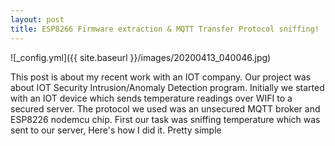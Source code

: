 ```yaml
---
layout: post
title: ESP8266 Firmware extraction & MQTT Transfer Protocol sniffing!
---
```




![_config.yml]({{ site.baseurl }}/images/20200413_040046.jpg)

This post is about my recent work with an IOT company. Our project was about IOT Security Intrusion/Anomaly Detection program. 
Initially we started with an IOT device which sends temperature readings over WIFI to a secured server. The protocol we used was an unsecured  MQTT broker and ESP8226 nodemcu chip.
First our task was sniffing temperature which was sent to our server,
Here's how I did it. Pretty simple 
